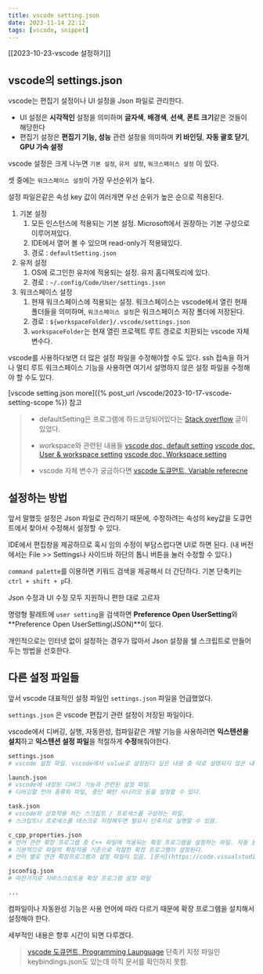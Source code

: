 ```yaml
---
title: vscode setting.json
date: 2023-11-14 22:12
tags: [vscode, snippet]
---
```

[[2023-10-23-vscode 설정하기]]

## vscode의 settings.json

vscode는 편집기 설정이나 UI 설정을 Json 파일로 관리한다.

- UI 설정은 **시각적인** 설정을 의미하며 **글자색**, **배경색**, **선색**, **폰트 크기**같은 것들이 해당한다
- 편집기 설정은 **편집기 기능, 성능** 관련 설정을 의미하며 **키 바인딩**, **자동 괄호 닫기**, **GPU 가속 설정**

<!-- vscode 설정은 화면 중앙에 빨간 줄을 그어 버리는 수정이 있을 정도로 자유도가 높은 편이다. -->

vscode 설정은 크게 나누면 `기본 설정`, `유저 설정`, `워크스페이스 설정` 이 있다.

셋 중에는 `워크스페이스 설정`이 가장 우선순위가 높다.

설정 파일은같은 속성 key 값이 여러개면 우선 순위가 높은 순으로 적용된다.

1.  기본 설정
	1. 모든 인스턴스에 적용되는 기본 설정. Microsoft에서 권장하는 기본 구성으로 이루어져있다.
	2. IDE에서 열어 볼 수 있으며 read-only가 적용돼있다.
	3. 경로 : `defaultSetting.json`  
2. 유저 설정
	1. OS에 로그인한 유저에 적용되는 설정. 유저 홈디렉토리에 있다.
	2. 경로 : `~/.config/Code/User/settings.json`
3. 워크스페이스 설정
	1. 현재 워크스페이스에 적용되는 설정. 워크스페이스는 vscode에서 열린 현재 폴더들을 의미하며, `워크스페이스 설정`은 워크스페이스 저장 폴더에 저장된다.
	2. 경로 : `${workspaceFolder}/.vscode/settings.json`
	2. `workspaceFolder`는 현재 열린 프로젝트 루트 경로로 치환되는 vscode 자체 변수다.

vscode를 사용하다보면 더 많은 설정 파일을 수정해야할 수도 있다. ssh 접속을 하거나 멀티 루트 워크스페이스 기능을 사용하면 여기서 설명하지 않은 설정 파일을 수정해야 할 수도 있다. 

[vscode setting.json more]({% post_url /vscode/2023-10-17-vscode-setting-scope %}) 참고

> - defaultSetting은 프로그램에 하드코딩되어있다는 [Stack overflow](https://stackoverflow.com/questions/53369371/what-is-the-location-of-the-default-settings-file-of-vscode) 글이 있었다.
>
> - workspace와 관련된 내용들
> [vscode doc, default setting](https://code.visualstudio.com/docs/getstarted/settings#_default-settings)
> [vscode doc, User & workspace setting](https://code.visualstudio.com/docs/getstarted/settings)
> [vscode doc, Workspace setting](https://code.visualstudio.com/docs/getstarted/settings#_workspace-settings)
>
>
> - vscode 자체 변수가 궁금하다면 [vscode 도큐먼트, Variable referecne](https://code.visualstudio.com/docs/editor/variables-reference#_predefined-variables)

## 설정하는 방법


앞서 말했듯 설정은 Json 파일로 관리하기 때문에, 수정하려는 속성의 key값을 도큐먼트에서 찾아서 수정해서 설정할 수 있다.

IDE에서 편집창을 제공하므로 혹시 임의 수정이 부담스럽다면 UI로 하면 된다. (내 버전에서는 File >> Settings나 사이드바 하단의 톱니 버튼을 눌러 수정할 수 있다.)

`command palette`를 이용하면 키워드 검색을 제공해서 더 간단하다. 기본 단축키는 `ctrl + shift + p`다.

Json 수정과 UI 수정 모두 지원하니 편한 대로 고르자

명령형 팔레트에 `user setting`을 검색하면 **Preference Open UserSetting**와 **Preference Open UserSetting(JSON)**이 있다.

개인적으로는 인터넷 없이 설정하는 경우가 많아서 Json 설정을 쉘 스크립트로 만들어두는 방법을 선호한다.


## 다른 설정 파일들

앞서 vscode 대표적인 설정 파일인 `settings.json` 파일을 언급했었다.

`settings.json` 은 vscode 편집기 관련 설정이 저장된 파일이다.

vscode에서 디버깅, 실행, 자동완성, 컴파일같은 개발 기능을 사용하려면 **익스텐션을 설치**하고 **익스텐션 설정 파일**을 적절하게 **수정**해줘야한다.


<!-- vscode에서 폴더를 열 수 있는데, 이를 워크스페이스라고 한다.

워크스페이스 단위로 적용되는 설정을 분리해서 관리할 수 있는데 `.vscode` 폴더에 저장된다.

`settings.json`와 기타 설정파일들이 여기 저장된다. -->

```bash
settings.json
# vscode 설정 파일. vscode에서 value로 설정된다 싶은 내용 중 따로 설명되지 않은 내용은 다음과 같다.

launch.json
# vscode에 내장된 디버그 기능과 관련된 설정 파일.
# 디버깅할 언어 종류와 파일, 중단 패턴 시나리오 등을 설정할 수 있다.

task.json
# vscode와 상호작용 하는 스크립트 / 프로세스를 구성하는 파일.
# 스크립트나 프로세스를 테스크로 저장해두면 필요시 단축키로 실행할 수 있음.

c_cpp_properties.json
# 언어 관련 확장 프로그램 중 C++ 파일에 적용되는 확장 프로그램을 설정하는 파일. 자동 완성 기능인 Intelisence, 실시간 컴파일 및 의존성 확인 기능 등을 지원함.
# 기본적으로 파일의 확장자를 기준으로 적절한 확장 프로그램이 설정된다.
# 언어 별로 연관 확장프로그램과 설정 파일이 있음. [문서](https://code.visualstudio.com/docs/languages/overview) 참고

jsconfig.json
# 마찬가지로 자바스크립트용 확장 프로그램 설정 파일

...
```

컴파일이나 자동완성 기능은 사용 언어에 따라 다르기 때문에 확장 프로그램을 설치해서 설정해야 한다.

세부적인 내용은 향후 시간이 되면 다루겠다.

<!-- [dotfiles]({{site.baseurl}}/vscode/vscode-dotfiles) -->

> [vscode 도큐먼트, Programming Launguage](https://code.visualstudio.com/docs/languages/overview)
> 단축키 지정 파일인 keybindings.json도 있는데 아직 문서를 확인하지 못함.
